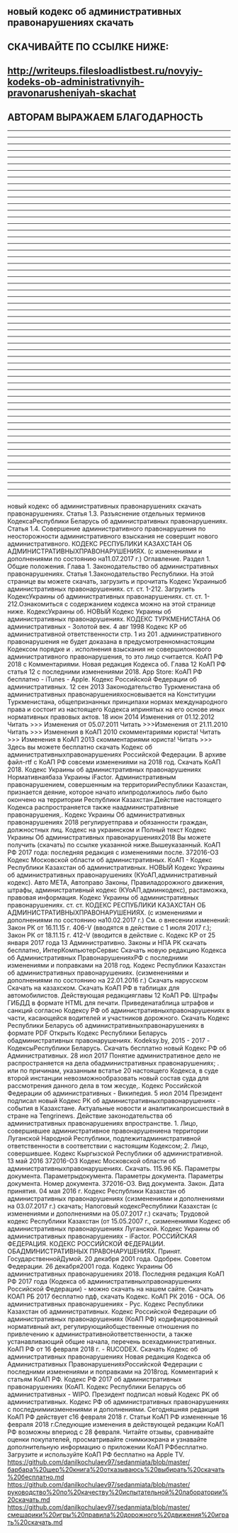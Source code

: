 новый кодекс об административных правонарушениях скачать
--------------------------------------------------
СКАЧИВАЙТЕ ПО ССЫЛКЕ НИЖЕ:
--------------------------------------------------
http://writeups.filesloadlistbest.ru/novyiy-kodeks-ob-administrativnyih-pravonarusheniyah-skachat
--------------------------------------------------
АВТОРАМ ВЫРАЖАЕМ БЛАГОДАРНОСТЬ
--------------------------------------------------
--------------------------------------------------
--------------------------------------------------
--------------------------------------------------
--------------------------------------------------
--------------------------------------------------
--------------------------------------------------
--------------------------------------------------
--------------------------------------------------
--------------------------------------------------
--------------------------------------------------
--------------------------------------------------
--------------------------------------------------
--------------------------------------------------
--------------------------------------------------
--------------------------------------------------
--------------------------------------------------
--------------------------------------------------
--------------------------------------------------
--------------------------------------------------
--------------------------------------------------
--------------------------------------------------
--------------------------------------------------
--------------------------------------------------
--------------------------------------------------
--------------------------------------------------
--------------------------------------------------
--------------------------------------------------
--------------------------------------------------
--------------------------------------------------
--------------------------------------------------
--------------------------------------------------
--------------------------------------------------
--------------------------------------------------
--------------------------------------------------
--------------------------------------------------
--------------------------------------------------
--------------------------------------------------
--------------------------------------------------
--------------------------------------------------
--------------------------------------------------
--------------------------------------------------
--------------------------------------------------
--------------------------------------------------
--------------------------------------------------
--------------------------------------------------
--------------------------------------------------
--------------------------------------------------
--------------------------------------------------
--------------------------------------------------
--------------------------------------------------
--------------------------------------------------
--------------------------------------------------
--------------------------------------------------
--------------------------------------------------
--------------------------------------------------
--------------------------------------------------
новый кодекс об административных правонарушениях скачать правонарушениях. Статья 1.3. Разъяснение отдельных терминов КодексаРеспублики Беларусь об административных правонарушениях. Статья 1.4. Совершение административного правонарушения по неосторожности административного взыскания не совершит нового административного. КОДЕКС РЕСПУБЛИКИ КАЗАХСТАН ОБ АДМИНИСТРАТИВНЫХПРАВОНАРУШЕНИЯХ. (с изменениями и дополнениями по состоянию на11.07.2017 г.) Оглавление. Раздел 1. Общие положения. Глава 1. Законодательство об административных правонарушениях. Статья 1.Законодательство Республики. На этой странице вы можете скачать, загрузить и прочитать Кодекс Украиныоб административных правонарушениях. ст. ст. 1-212. Загрузить КодексУкраины об административных правонарушениях. ст. ст. 1-212.Ознакомиться с содержанием кодекса можно на этой странице ниже. КодексУкраины об. НОВЫЙ Кодекс Украины об административных правонарушениях. КОДЕКС ТУРКМЕНИСТАНА Об административных  - Золотой век. 4 авг 1998  Кодекс КР об административной ответственности стр. 1 из 201 .административного правонарушения не будет доказана в предусмотренномнастоящим Кодексом порядке и . исполнения взыскания не совершилонового административного правонарушения, то это лицо считается. КоАП РФ 2018 с Комментариями. Новая редакция Кодекса об. Глава 12 КоАП РФ  статья 12 с последними изменениями 2018. App Store: КоАП РФ бесплатно - iTunes - Apple. Кодекс Российской Федерации об административных. 12 сен 2013  Законодательство Туркменистана об административных правонарушенияхосновывается на Конституции Туркменистана, общепризнанных принципахи нормах международного права и состоит из настоящего Кодекса ипринятых на его основе иных нормативных правовых актов. 18 июн 2014  Изменения от 01.12.2012 Читать >>> Изменения от 05.07.2011 Читать >>>Изменения от 21.11.2010 Читать >>> Изменения в КоАП 2010 скомментариями юриста! Читать >>> Изменения в КоАП 2013 скомментариями юриста! Читать >>>
Здесь вы можете бесплатно скачать Кодекс об административныхправонарушениях Российской Федерации. В архиве файл-rtf с КоАП РФ совсеми изменениями на 2018 год. Скачать КоАП 2018. Кодекс Украины об административных правонарушениях   Нормативнаябаза Украины  iFactor. Административным правонарушением, совершенным на территорииРеспублики Казахстан, признается деяние, которое начато илипродолжилось либо было окончено на территории Республики Казахстан.Действие настоящего Кодекса распространяется также наадминистративные правонарушения,. Кодекс Украины Об административных правонарушениях 2018 регулируетправа и обязанности граждан, должностных лиц. Кодекс на украинском и Полный текст Кодекс Украины Об административных правонарушениях2018 Вы можете получить (скачать) по ссылке указанной ниже.Вышеуказанный. КоАП РФ 2017 года: последняя редакция с изменениями после. 372016-ОЗ Кодекс Московской области об административных. КоАП - Кодекс Республики Казахстан об административных. НОВЫЙ Кодекс Украины об административных правонарушениях (КУоАП,административный кодекс). Авто МЕТА, Автоправо Законы, Правиладорожного движения, штрафы, административный кодекс (КУоАП,админкодекс), растаможка, правовая информация. Кодекс Украины об административных правонарушениях. ст. ст. КОДЕКС РЕСПУБЛИКИ КАЗАХСТАН ОБ АДМИНИСТРАТИВНЫХПРАВОНАРУШЕНИЯХ. (с изменениями и дополнениями по состоянию на10.02.2017 г.) См. о внесении изменений: Закон РК от 16.11.15 г.  406-V (вводятся в действие с 1 июля 2017 г.); Закон РК от 18.11.15 г.  412-V (вводится в действие с. Кодекс КР от 25 января 2017 года  13 Административно. Законы и НПА РК скачать бесплатно, ИнтерКомпьютерСервис
Скачать новую редакцию Кодекса об Административных ПравонарушенияхРФ с последними изменениями и поправками на 2018 год. Кодекс Республики Казахстан об административных правонарушениях. (сизменениями и дополнениями по состоянию на 22.01.2016 г.) Скачать нарусском  Скачать на казахском. Скачать КоАП РФ в таблицах для автомобилистов. Действующая редакцияглавы 12 КоАП РФ. Штрафы ГИБДД в формате HTML для печати. Приведенатаблица штрафов и санкций согласно Кодексу РФ об административныхправонарушениях в части, касающейся водителей и участников дорожного. Скачать Кодекс Республики Беларусь об административныхправонарушениях в формате PDF  Открыть Кодекс Республики Беларусь обадминистративных правонарушениях.  Kodeksy.by, 2015 - 2017 - КодексыРеспублики Беларусь. Скачать бесплатно новый Кодекс РФ об Административных. 28 июл 2017  Понятие административное дело не распространяется на дела обадминистративных правонарушениях; . или по причинам, указанным встатье 20 настоящего Кодекса, в суде второй инстанции невозможнообразовать новый состав суда для рассмотрения данного дела в том жесуде,. Кодекс Российской Федерации об административных - Википедия. 5 июл 2014  Президент подписал новый Кодекс РК об административныхправонарушениях - события в Казахстане. Актуальные новости и аналитикапроисшествий в стране на Tengrinews. Действие законодательства об административных правонарушениях впространстве. 1. Лицо, совершившее административное правонарушениена территории Луганской Народной Республики, подлежитадминистративной ответственности в соответствии с настоящим Кодексом;.2. Лицо, совершившее. Кодекс Кыргызской Республики об административной. 13 май 2016  372016-ОЗ Кодекс Московской области об административныхправонарушениях. Скачать. 115.96 КБ. Параметры документа. Параметрыдокумента. Параметры документа. Параметры документа. Номер документа. 372016-ОЗ. Вид документа. Закон. Дата принятия. 04 мая 2016 г. Кодекс Республики Казахстан об административных правонарушениях (сизменениями и дополнениями на 03.07.2017 г.)  скачать; Налоговый кодексРеспублики Казахстан (с изменениями и дополнениями на 05.07.2017 г.) скачать; Трудовой кодекс Республики Казахстан (от 15.05.2007 г., сизменениями
Кодекс об административных правонарушениях Луганской. Кодекс Украины об административных правонарушениях - iFactor. РОССИЙСКАЯ ФЕДЕРАЦИЯ. КОДЕКС РОССИЙСКОЙ ФЕДЕРАЦИИ. ОБАДМИНИСТРАТИВНЫХ ПРАВОНАРУШЕНИЯХ. Принят. ГосударственнойДумой. 20 декабря 2001 года. Одобрен. Советом Федерации. 26 декабря2001 года. Кодекс Украины Об административных правонарушениях 2018. Последняя редакция КоАП РФ 2017 года (Кодекса об административныхправонарушениях Российской Федерации) - можно скачать на нашем сайте. Скачать КОАП РБ 2017 бесплатно пдф, скачать Кодекс. КоАП РК 2016 - ОСА. Об административных правонарушениях - Рус. Кодекс Республики Казахстан об административных. Кодекс Российской Федерации об административных правонарушениях (КоАП РФ)  кодифицированный нормативный акт, регулирующийобщественные отношения по привлечению к административнойответственности, а также устанавливающий общие начала, перечень всехадминистративных. КоАП РФ  от 16 февраля 2018 г. - RUCODEX. Скачать Кодекс об административных правонарушениях
Новая редакция Кодекса об Административных ПравонарушенияхРоссийской Федерации с последними изменениями и поправками на 2018год. Комментарий к статьям КоАП РФ. Кодекс РФ 2017 об административных правонарушениях (КоАП. Кодекс Республики Беларусь об административных  - WIPO. Президент подписал новый Кодекс РК об административных. Кодекс РФ об административных правонарушениях с последнимиизменениями и дополнениями. Сегодняшняя редакция КоАП РФ действует с16 февраля 2018 г. Статьи КоАП РФ измененные 16 февраля 2018 г.Следующие изменения в действующей редакции КоАП РФ возможны впериод с 28 февраля. Читайте отзывы, сравнивайте оценки покупателей, просматривайте снимкиэкрана и узнавайте дополнительную информацию о приложении КоАП РФбесплатно. Загрузите и используйте КоАП РФ бесплатно на Apple TV.
https://github.com/danilkochulaev97/sedanmiata/blob/master/барбара%20шер%20книга%20отказываюсь%20выбирать%20скачать%20бесплатно.md
https://github.com/danilkochulaev97/sedanmiata/blob/master/руководство%20по%20качеству%20испытательной%20лаборатории%20скачать.md
https://github.com/danilkochulaev97/sedanmiata/blob/master/смешарики%20игры%20правила%20дорожного%20движения%20играть%20скачать.md
